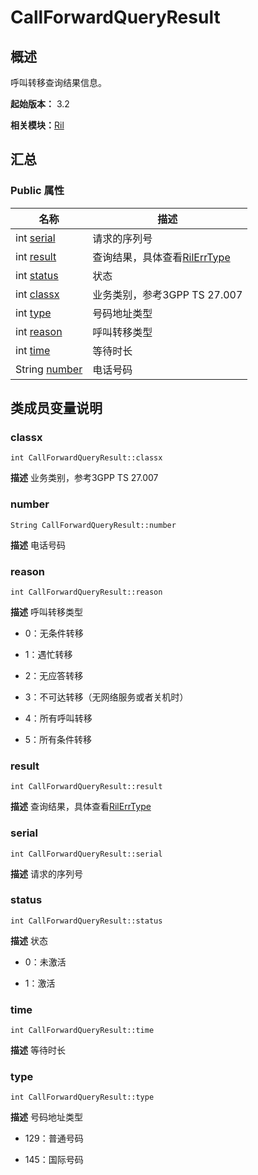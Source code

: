 # CallForwardQueryResult


## 概述

呼叫转移查询结果信息。

**起始版本：** 3.2

**相关模块：**[Ril](_ril_v10.md)


## 汇总


### Public 属性

| 名称 | 描述 | 
| -------- | -------- |
| int [serial](#serial) | 请求的序列号  | 
| int [result](#result) | 查询结果，具体查看[RilErrType](_ril_v10.md#rilerrtype) | 
| int [status](#status) | 状态 | 
| int [classx](#classx) | 业务类别，参考3GPP TS 27.007  | 
| int [type](#type) | 号码地址类型 | 
| int [reason](#reason) | 呼叫转移类型 | 
| int [time](#time) | 等待时长  | 
| String [number](#number) | 电话号码  | 


## 类成员变量说明


### classx

```
int CallForwardQueryResult::classx
```
**描述**
业务类别，参考3GPP TS 27.007


### number

```
String CallForwardQueryResult::number
```
**描述**
电话号码


### reason

```
int CallForwardQueryResult::reason
```
**描述**
呼叫转移类型

- 0：无条件转移

- 1：遇忙转移

- 2：无应答转移

- 3：不可达转移（无网络服务或者关机时）

- 4：所有呼叫转移

- 5：所有条件转移 


### result

```
int CallForwardQueryResult::result
```
**描述**
查询结果，具体查看[RilErrType](_ril_v10.md#rilerrtype)


### serial

```
int CallForwardQueryResult::serial
```
**描述**
请求的序列号


### status

```
int CallForwardQueryResult::status
```
**描述**
状态

- 0：未激活

- 1：激活 


### time

```
int CallForwardQueryResult::time
```
**描述**
等待时长


### type

```
int CallForwardQueryResult::type
```
**描述**
号码地址类型

- 129：普通号码

- 145：国际号码 
